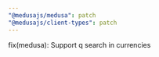 ```yaml
---
"@medusajs/medusa": patch
"@medusajs/client-types": patch
---
```


fix(medusa): Support q search in currencies
